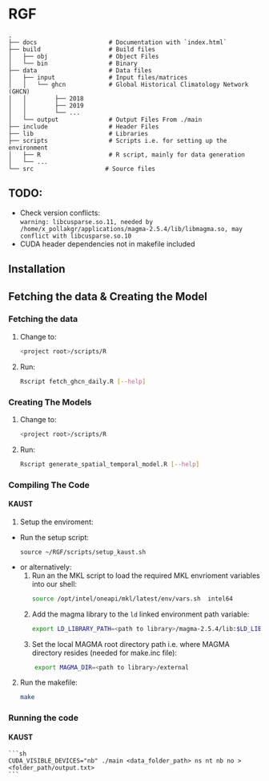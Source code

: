 # RGF
    .
    ├── docs                    # Documentation with `index.html`
    ├── build                   # Build files
    │   ├── obj                 # Object Files
    │   └── bin                 # Binary 
    ├── data                    # Data files 
    │   ├── input               # Input files/matrices
    │   │   └── ghcn            # Global Historical Climatology Network (GHCN)
    │   │        ├── 2018 
    │   │        ├── 2019
    │   │        └── ...
    │   └── output              # Output Files From ./main
    ├── include                 # Header Files
    ├── lib                     # Libraries
    ├── scripts                 # Scripts i.e. for setting up the environment
    │   ├── R                   # R script, mainly for data generation
    │   └── ...
    └── src                    # Source files
## TODO:
- Check version conflicts:  
`warning: libcusparse.so.11, needed by /home/x_pollakgr/applications/magma-2.5.4/lib/libmagma.so, may conflict with libcusparse.so.10`
- CUDA header dependencies not in makefile included
## Installation
## Fetching the data & Creating the Model
### Fetching the data 
1. Change to:
    ``` sh
    <project root>/scripts/R
    ```
2. Run: 
   ```sh
   Rscript fetch_ghcn_daily.R [--help]
   ```
### Creating The Models
1. Change to:
    ``` sh
    <project root>/scripts/R
    ```
2. Run: 
   ```sh
   Rscript generate_spatial_temporal_model.R [--help]
   ```
### Compiling The Code
#### KAUST
1. Setup the enviroment:
- Run the setup script:
   ```shell
   source ~/RGF/scripts/setup_kaust.sh
   ```
- or alternatively:
    1. Run an the MKL script to load the required MKL envrioment variables into our shell:
        ``` sh
        source /opt/intel/oneapi/mkl/latest/env/vars.sh  intel64
        ```
    2. Add the magma library to the `ld` linked environment path variable:
        ``` sh
        export LD_LIBRARY_PATH=<path to library>/magma-2.5.4/lib:$LD_LIBRARY_PATH
        ```
    3. Set the local MAGMA root directory path i.e. where MAGMA directory resides (needed for make.inc file):
    ```sh
        export MAGMA_DIR=<path to library>/external
    ```
2. Run the makefile:
    ``` sh
    make
    ```
### Running the code 
#### KAUST
    ```sh
    CUDA_VISIBLE_DEVICES="nb" ./main <data_folder_path> ns nt nb no > <folder_path/output.txt>
    ```
